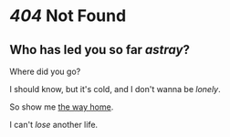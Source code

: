 # _404_ Not Found

## Who has led you so far _astray_?

Where did you go?

I should know, but it's cold, and I don't wanna be _lonely_.

So show me [the way home](/).

I can't _lose_ another life.
